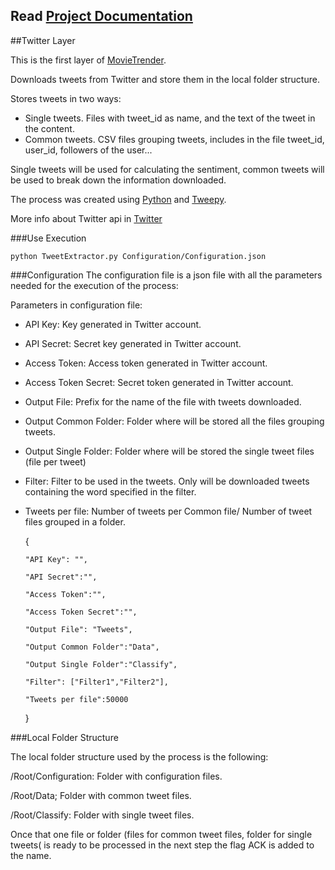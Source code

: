## Read [Project Documentation](https://github.com/MovieTrender/Documentation "Project Documentation")

##Twitter Layer

This is the first layer of [MovieTrender](https://github.com/MovieTrender "MovieTrender").

Downloads tweets from Twitter and store them in the local folder structure.

Stores tweets in two ways:
- Single tweets. Files with tweet_id as name, and the text of the tweet in the         content.
- Common tweets. CSV files grouping tweets, includes in the file tweet_id, user_id,     followers of the user...

Single tweets will be used for calculating the sentiment, common tweets will be used to break down the information downloaded.


The process was created using [Python](https://www.python.org/ "Python") and [Tweepy](https://github.com/tweepy/tweepy "Tweepy").

More info about Twitter api in [Twitter](https://dev.twitter.com "Twitter")

###Use
Execution

	python TweetExtractor.py Configuration/Configuration.json

###Configuration
The configuration file is a json file with all the parameters needed for the execution of the process:

Parameters in configuration file:
- API Key: Key generated in Twitter account.
- API Secret: Secret key generated in Twitter account.
- Access Token: Access token generated in Twitter account.
- Access Token Secret: Secret token generated in Twitter account.
- Output File: Prefix for the name of the file with tweets downloaded.
- Output Common Folder: Folder where will be stored all the files grouping tweets.
- Output Single Folder: Folder where will be stored the single tweet files (file per   tweet)
- Filter: Filter to be used in the tweets. Only will be downloaded tweets containing   the word specified in the filter.
- Tweets per file: Number of tweets per Common file/ Number of tweet files grouped in   a folder. 


  {
  
      "API Key": "",
      
      "API Secret":"",
      
      "Access Token":"",
      
      "Access Token Secret":"",
      
      "Output File": "Tweets",
      
      "Output Common Folder":"Data",
      
      "Output Single Folder":"Classify",
      
      "Filter": ["Filter1","Filter2"],
      
      "Tweets per file":50000
  
  }


###Local Folder Structure

The local folder structure used by the process is the following:

/Root/Configuration:
	Folder with configuration files.

/Root/Data;
	Folder with common tweet files.

/Root/Classify:
	Folder with single tweet files.

Once that one file or folder (files for common tweet files, folder for single tweets( is ready to be processed in the next step the flag ACK is added to the name.
















